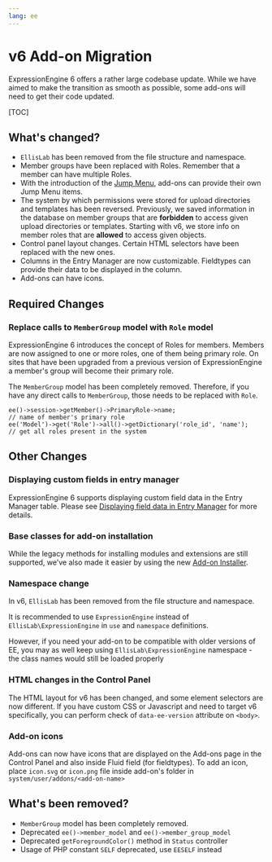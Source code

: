 ```yaml
---
lang: ee
---
```


<!--
    This source file is part of the open source project
    ExpressionEngine User Guide (https://github.com/ExpressionEngine/ExpressionEngine-User-Guide)

    @link      https://expressionengine.com/
    @copyright Copyright (c) 2003-2020, Packet Tide, LLC (https://www.packettide.com)
    @license   https://expressionengine.com/license Licensed under Apache License, Version 2.0
-->

# v6 Add-on Migration

ExpressionEngine 6 offers a rather large codebase update. While we have aimed to make the transition as smooth as possible, some add-ons will need to get their code updated. 

[TOC]

## What's changed?

- `EllisLab` has been removed from the file structure and namespace.
- Member groups have been replaced with Roles. Remember that a member can have multiple Roles.
- With the introduction of the [Jump Menu](development/jump-menu), add-ons can provide their own Jump Menu items.
- The system by which permissions were stored for upload directories and templates has been reversed. Previously, we saved information in the database on member groups that are **forbidden** to access given upload directories or templates. Starting with v6, we store info on member roles that are **allowed** to access given objects.
- Control panel layout changes. Certain HTML selectors have been replaced with the new ones.
- Columns in the Entry Manager are now customizable. Fieldtypes can provide their data to be displayed in the column.
- Add-ons can have icons.


## Required Changes

### Replace calls to `MemberGroup` model with `Role` model

ExpressionEngine 6 introduces the concept of Roles for members. Members are now assigned to one or more roles, one of them being primary role. On sites that have been upgraded from a previous version of ExpressionEngine a member's group will become their primary role.

The `MemberGroup` model has been completely removed. Therefore, if you have any direct calls to `MemberGroup`, those needs to be replaced with `Role`.

    ee()->session->getMember()->PrimaryRole->name;
    // name of member's primary role
    ee('Model')->get('Role')->all()->getDictionary('role_id', 'name');
    // get all roles present in the system

## Other Changes

### Displaying custom fields in entry manager

ExpressionEngine 6 supports displaying custom field data in the Entry Manager table. Please see [Displaying field data in Entry Manager](development/fieldtypes.md#displaying-field-data-in-entry-manager) for more details.

### Base classes for add-on installation

While the legacy methods for installing modules and extensions are still supported, we’ve also made it easier by using the new [Add-on Installer](development/addon-installer.md).


### Namespace change

In v6, `EllisLab` has been removed from the file structure and namespace.

It is recommended to use `ExpressionEngine` instead of `EllisLab\ExpressionEngine` in `use` and `namespace` definitions.

However, if you need your add-on to be compatible with older versions of EE, you may as well keep using `EllisLab\ExpressionEngine` namespace - the class names would still be loaded properly

### HTML changes in the Control Panel

The HTML layout for v6 has been changed, and some element selectors are now different. If you have custom CSS or Javascript and need to target v6 specifically, you can perform check of `data-ee-version` attribute on `<body>`.

### Add-on icons

Add-ons can now have icons that are displayed on the Add-ons page in the Control Panel and also inside Fluid field (for fieldtypes). To add an icon, place `icon.svg` or `icon.png` file inside add-on's folder in `system/user/addons/<add-on-name>`

## What's been removed?

- `MemberGroup` model has been completely removed.
- Deprecated `ee()->member_model` and `ee()->member_group_model`
- Deprecated `getForegroundColor()` method in `Status` controller
- Usage of PHP constant `SELF` deprecated, use `EESELF` instead
